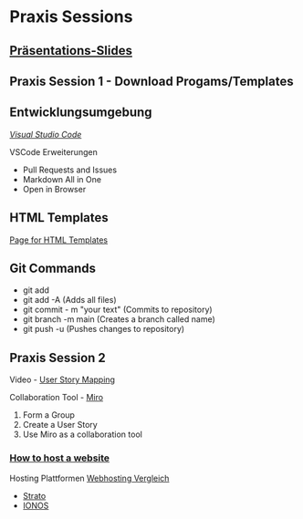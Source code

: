 # Praxis Sessions

## [Präsentations-Slides](https://docs.google.com/presentation/d/1qa8_2SyiGF9DGiTN8UvM33KgWX2r10vZd1iDwfe-wpM/edit?usp=sharing)

## Praxis Session 1 - Download Progams/Templates

## Entwicklungsumgebung

[_Visual Studio Code_](https://code.visualstudio.com/download)

VSCode Erweiterungen
- Pull Requests and Issues
- Markdown All in One
- Open in Browser
  

## HTML Templates

[Page for HTML Templates](https://templatemo.com/page/1)

## Git Commands

- git add <filename>
- git add -A (Adds all files)
- git commit - m "your text" (Commits to repository)
- git branch -m main (Creates a branch called name)
- git push -u (Pushes changes to repository)

## Praxis Session 2 

Video - [User Story Mapping](https://www.youtube.com/watch?v=YfThdf6hDv8)

Collaboration Tool - [Miro](https://miro.com/welcomeonboard/UVRiQXN2REgwSzNPeTlJaDg4ZUNlS2N4REtNc0dkTmN2ekxaQTFsbkZKaWV5N3RwQVhZQkVUZ0MzUWl0eVIyWXwzMDc0NDU3MzY3MDkwNTIxODI1?invite_link_id=192724873472)

1. Form a Group
2. Create a User Story
3. Use Miro as a collaboration tool
   

### [How to host a website](https://lerneprogrammieren.de/website-hosten/)

Hosting Plattformen
[Webhosting Vergleich](https://www.hosttest.de/vergleich/webhosting.html)

- [Strato](https://www.strato.de/hosting/)
- [IONOS](https://www.ionos.de/hosting/webhosting?ac=OM.PU.PUo42K356100T7073a&utm_source=google&utm_medium=cpc&utm_campaign=CLASSIC_HOSTING_DEU-GE-SEA&utm_term=webhost&utm_content=Web+Hosting&gclid=CjwKCAjwz5iMBhAEEiwAMEAwGJarSMft9yddnpqe2c1W_jrToQPbD7TkfVd0mjsNX7e0bVogTxCrwBoCzxYQAvD_BwE&gclsrc=aw.ds)
  
